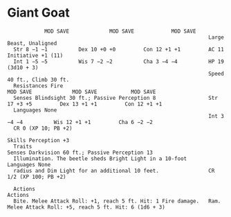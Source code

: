 # Giant Goat

                MOD SAVE             MOD SAVE            MOD SAVE
                                                                     Large Beast, Unaligned
      Str 8 −1 −1          Dex 10 +0 +0         Con 12 +1 +1         AC 11                            Initiative +1 (11)
      Int 1 −5 −5          Wis 7 −2 −2          Cha 3 −4 −4          HP 19 (3d10 + 3)
                                                                     Speed 40 ft., Climb 30 ft.
      Resistances Fire                                                         MOD SAVE             MOD SAVE           MOD SAVE
      Senses Blindsight 30 ft.; Passive Perception 8                 Str 17 +3 +5         Dex 13 +1 +1         Con 12 +1 +1
      Languages None
                                                                     Int 3 −4 −4          Wis 12 +1 +1         Cha 6 −2 −2
      CR 0 (XP 10; PB +2)
                                                                     Skills Perception +3
      Traits                                                         Senses Darkvision 60 ft.; Passive Perception 13
      Illumination. The beetle sheds Bright Light in a 10-foot       Languages None
      radius and Dim Light for an additional 10 feet.                CR 1/2 (XP 100; PB +2)

      Actions                                                        Actions
      Bite. Melee Attack Roll: +1, reach 5 ft. Hit: 1 Fire damage.   Ram. Melee Attack Roll: +5, reach 5 ft. Hit: 6 (1d6 + 3)
